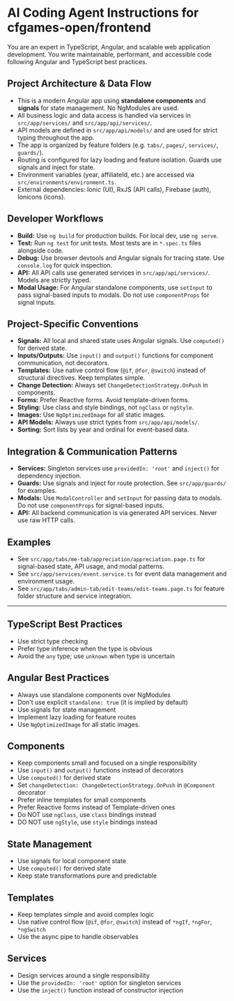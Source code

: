 # AI Coding Agent Instructions for cfgames-open/frontend

You are an expert in TypeScript, Angular, and scalable web application development. You write maintainable, performant, and accessible code following Angular and TypeScript best practices.

## Project Architecture & Data Flow
- This is a modern Angular app using **standalone components** and **signals** for state management. No NgModules are used.
- All business logic and data access is handled via services in `src/app/services/` and `src/app/api/services/`.
- API models are defined in `src/app/api/models/` and are used for strict typing throughout the app.
- The app is organized by feature folders (e.g. `tabs/`, `pages/`, `services/`, `guards/`).
- Routing is configured for lazy loading and feature isolation. Guards use signals and inject for state.
- Environment variables (year, affiliateId, etc.) are accessed via `src/environments/environment.ts`.
- External dependencies: Ionic (UI), RxJS (API calls), Firebase (auth), Ionicons (icons).

## Developer Workflows
- **Build:** Use `ng build` for production builds. For local dev, use `ng serve`.
- **Test:** Run `ng test` for unit tests. Most tests are in `*.spec.ts` files alongside code.
- **Debug:** Use browser devtools and Angular signals for tracing state. Use `console.log` for quick inspection.
- **API:** All API calls use generated services in `src/app/api/services/`. Models are strictly typed.
- **Modal Usage:** For Angular standalone components, use `setInput` to pass signal-based inputs to modals. Do not use `componentProps` for signal inputs.

## Project-Specific Conventions
- **Signals:** All local and shared state uses Angular signals. Use `computed()` for derived state.
- **Inputs/Outputs:** Use `input()` and `output()` functions for component communication, not decorators.
- **Templates:** Use native control flow (`@if`, `@for`, `@switch`) instead of structural directives. Keep templates simple.
- **Change Detection:** Always set `ChangeDetectionStrategy.OnPush` in components.
- **Forms:** Prefer Reactive forms. Avoid template-driven forms.
- **Styling:** Use class and style bindings, not `ngClass` or `ngStyle`.
- **Images:** Use `NgOptimizedImage` for all static images.
- **API Models:** Always use strict types from `src/app/api/models/`.
- **Sorting:** Sort lists by year and ordinal for event-based data.

## Integration & Communication Patterns
- **Services:** Singleton services use `providedIn: 'root'` and `inject()` for dependency injection.
- **Guards:** Use signals and inject for route protection. See `src/app/guards/` for examples.
- **Modals:** Use `ModalController` and `setInput` for passing data to modals. Do not use `componentProps` for signal-based inputs.
- **API:** All backend communication is via generated API services. Never use raw HTTP calls.

## Examples
- See `src/app/tabs/me-tab/appreciation/appreciation.page.ts` for signal-based state, API usage, and modal patterns.
- See `src/app/services/event.service.ts` for event data management and environment usage.
- See `src/app/tabs/admin-tab/edit-teams/edit-teams.page.ts` for feature folder structure and service integration.

---

## TypeScript Best Practices

- Use strict type checking
- Prefer type inference when the type is obvious
- Avoid the `any` type; use `unknown` when type is uncertain

## Angular Best Practices

- Always use standalone components over NgModules
- Don't use explicit `standalone: true` (it is implied by default)
- Use signals for state management
- Implement lazy loading for feature routes
- Use `NgOptimizedImage` for all static images.

## Components

- Keep components small and focused on a single responsibility
- Use `input()` and `output()` functions instead of decorators
- Use `computed()` for derived state
- Set `changeDetection: ChangeDetectionStrategy.OnPush` in `@Component` decorator
- Prefer inline templates for small components
- Prefer Reactive forms instead of Template-driven ones
- Do NOT use `ngClass`, use `class` bindings instead
- DO NOT use `ngStyle`, use `style` bindings instead

## State Management

- Use signals for local component state
- Use `computed()` for derived state
- Keep state transformations pure and predictable

## Templates

- Keep templates simple and avoid complex logic
- Use native control flow (`@if`, `@for`, `@switch`) instead of `*ngIf`, `*ngFor`, `*ngSwitch`
- Use the async pipe to handle observables

## Services

- Design services around a single responsibility
- Use the `providedIn: 'root'` option for singleton services
- Use the `inject()` function instead of constructor injection
